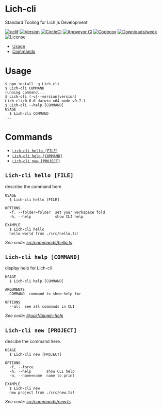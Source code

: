 Lich-cli
========

Standard Tooling for Lich.js Development

[![oclif](https://img.shields.io/badge/cli-oclif-brightgreen.svg)](https://oclif.io)
[![Version](https://img.shields.io/npm/v/Lich-cli.svg)](https://npmjs.org/package/Lich-cli)
[![CircleCI](https://circleci.com/gh/dmoosocool/Lich-cli/tree/master.svg?style=shield)](https://circleci.com/gh/dmoosocool/Lich-cli/tree/master)
[![Appveyor CI](https://ci.appveyor.com/api/projects/status/github/dmoosocool/Lich-cli?branch=master&svg=true)](https://ci.appveyor.com/project/dmoosocool/Lich-cli/branch/master)
[![Codecov](https://codecov.io/gh/dmoosocool/Lich-cli/branch/master/graph/badge.svg)](https://codecov.io/gh/dmoosocool/Lich-cli)
[![Downloads/week](https://img.shields.io/npm/dw/Lich-cli.svg)](https://npmjs.org/package/Lich-cli)
[![License](https://img.shields.io/npm/l/Lich-cli.svg)](https://github.com/dmoosocool/Lich-cli/blob/master/package.json)

<!-- toc -->
* [Usage](#usage)
* [Commands](#commands)
<!-- tocstop -->
# Usage
<!-- usage -->
```sh-session
$ npm install -g Lich-cli
$ Lich-cli COMMAND
running command...
$ Lich-cli (-v|--version|version)
Lich-cli/0.0.0 darwin-x64 node-v9.7.1
$ Lich-cli --help [COMMAND]
USAGE
  $ Lich-cli COMMAND
...
```
<!-- usagestop -->
# Commands
<!-- commands -->
* [`Lich-cli hello [FILE]`](#lich-cli-hello-file)
* [`Lich-cli help [COMMAND]`](#lich-cli-help-command)
* [`Lich-cli new [PROJECT]`](#lich-cli-new-project)

## `Lich-cli hello [FILE]`

describe the command here

```
USAGE
  $ Lich-cli hello [FILE]

OPTIONS
  -f, --folder=folder  set your workspace fold.
  -h, --help           show CLI help

EXAMPLE
  $ Lich-cli hello
  hello world from ./src/hello.ts!
```

_See code: [src/commands/hello.ts](https://github.com/dmoosocool/Lich-cli/blob/v0.0.0/src/commands/hello.ts)_

## `Lich-cli help [COMMAND]`

display help for Lich-cli

```
USAGE
  $ Lich-cli help [COMMAND]

ARGUMENTS
  COMMAND  command to show help for

OPTIONS
  --all  see all commands in CLI
```

_See code: [@oclif/plugin-help](https://github.com/oclif/plugin-help/blob/v2.1.0/src/commands/help.ts)_

## `Lich-cli new [PROJECT]`

descibe the command here.

```
USAGE
  $ Lich-cli new [PROJECT]

OPTIONS
  -f, --force
  -h, --help       show CLI help
  -n, --name=name  name to print

EXAMPLE
  $ Lich-cli new
  new project from ./src/new.ts!
```

_See code: [src/commands/new.ts](https://github.com/dmoosocool/Lich-cli/blob/v0.0.0/src/commands/new.ts)_
<!-- commandsstop -->

